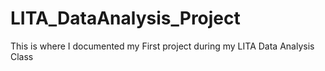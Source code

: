 # LITA_DataAnalysis_Project
This is where I documented my First project during my LITA Data Analysis Class
